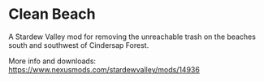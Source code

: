 # Clean Beach
A Stardew Valley mod for removing the unreachable trash on the beaches south and southwest of Cindersap Forest.

More info and downloads: https://www.nexusmods.com/stardewvalley/mods/14936
